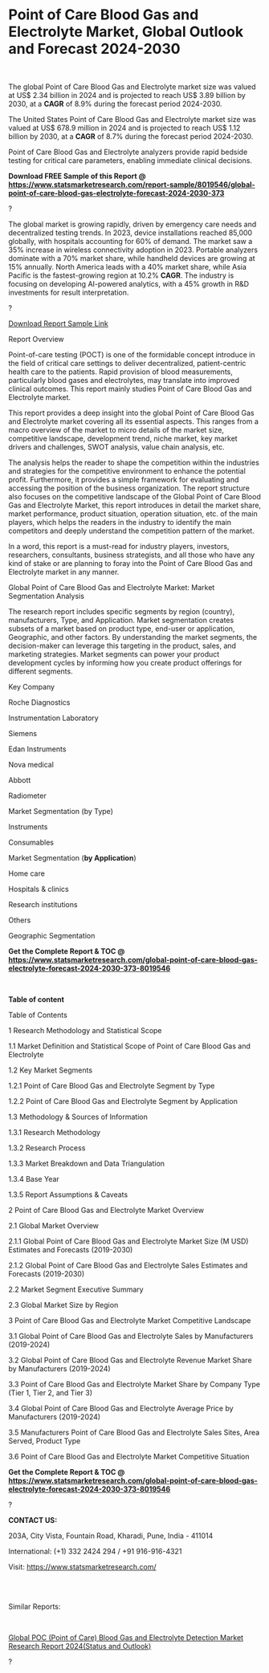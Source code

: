 <h1>Point of Care Blood Gas and Electrolyte Market, Global Outlook and Forecast 2024-2030</h1><br/><p>The global Point of Care Blood Gas and Electrolyte market size was valued at US$ 2.34 billion in 2024 and is projected to reach US$ 3.89 billion by 2030, at a <strong>CAGR</strong> of 8.9% during the forecast period 2024-2030.</p>
 
 
 
 <p>The United States Point of Care Blood Gas and Electrolyte market size was valued at US$ 678.9 million in 2024 and is projected to reach US$ 1.12 billion by 2030, at a <strong>CAGR</strong> of 8.7% during the forecast period 2024-2030.</p>
 
 
 
 <p>Point of Care Blood Gas and Electrolyte analyzers provide rapid bedside testing for critical care parameters, enabling immediate clinical decisions.</p>
 
 
 
 <div><b>Download FREE Sample of this Report @ <a href="https://www.statsmarketresearch.com/download-free-sample/8019546/global-point-of-care-blood-gas-electrolyte-forecast-2024-2030-373">https://www.statsmarketresearch.com/report-sample/8019546/global-point-of-care-blood-gas-electrolyte-forecast-2024-2030-373</a></b></div>
 
 
 
 <p>? </p>
 
 
 
 <p>The global market is growing rapidly, driven by emergency care needs and decentralized testing trends. In 2023, device installations reached 85,000 globally, with hospitals accounting for 60% of demand. The market saw a 35% increase in wireless connectivity adoption in 2023. Portable analyzers dominate with a 70% market share, while handheld devices are growing at 15% annually. North America leads with a 40% market share, while Asia Pacific is the fastest-growing region at 10.2% <strong>CAGR</strong>. The industry is focusing on developing AI-powered analytics, with a 45% growth in R&D investments for result interpretation.</p>
 
 
 
 <p>? </p>
 
 
 
 <p><a href="https://www.statsmarketresearch.com/download-free-sample/8019546/global-point-of-care-blood-gas-electrolyte-forecast-2024-2030-373">Download Report Sample Link</a></p>
 
 
 
 <p>Report Overview</p>
 
 
 
 <p>Point-of-care testing (POCT) is one of the formidable concept introduce in the field of critical care settings to deliver decentralized, patient-centric health care to the patients. Rapid provision of blood measurements, particularly blood gases and electrolytes, may translate into improved clinical outcomes. This report mainly studies Point of Care Blood Gas and Electrolyte market.</p>
 
 
 
 <p>This report provides a deep insight into the global Point of Care Blood Gas and Electrolyte market covering all its essential aspects. This ranges from a macro overview of the market to micro details of the market size, competitive landscape, development trend, niche market, key market drivers and challenges, SWOT analysis, value chain analysis, etc.</p>
 
 
 
 <p>The analysis helps the reader to shape the competition within the industries and strategies for the competitive environment to enhance the potential profit. Furthermore, it provides a simple framework for evaluating and accessing the position of the business organization. The report structure also focuses on the competitive landscape of the Global Point of Care Blood Gas and Electrolyte Market, this report introduces in detail the market share, market performance, product situation, operation situation, etc. of the main players, which helps the readers in the industry to identify the main competitors and deeply understand the competition pattern of the market.</p>
 
 
 
 <p>In a word, this report is a must-read for industry players, investors, researchers, consultants, business strategists, and all those who have any kind of stake or are planning to foray into the Point of Care Blood Gas and Electrolyte market in any manner.</p>
 
 
 
 <p>Global Point of Care Blood Gas and Electrolyte Market: Market Segmentation Analysis</p>
 
 
 
 <p>The research report includes specific segments by region (country), manufacturers, Type, and Application. Market segmentation creates subsets of a market based on product type, end-user or application, Geographic, and other factors. By understanding the market segments, the decision-maker can leverage this targeting in the product, sales, and marketing strategies. Market segments can power your product development cycles by informing how you create product offerings for different segments.</p>
 
 
 
 <p>Key Company</p>
 
 
 
 <p>Roche Diagnostics</p>
 
 
 
 <p>Instrumentation Laboratory</p>
 
 
 
 <p>Siemens</p>
 
 
 
 <p>Edan Instruments</p>
 
 
 
 <p>Nova medical</p>
 
 
 
 <p>Abbott</p>
 
 
 
 <p>Radiometer</p>
 
 
 
 <p>Market Segmentation (by Type)</p>
 
 
 
 <p>Instruments</p>
 
 
 
 <p>Consumables</p>
 
 
 
 <p>Market Segmentation (<strong>by Application</strong>)</p>
 
 
 
 <p>Home care</p>
 
 
 
 <p>Hospitals & clinics</p>
 
 
 
 <p>Research institutions</p>
 
 
 
 <p>Others</p>
 
 
 
 <p>Geographic Segmentation</p>
 
 
 
 <div><b>Get the Complete Report & TOC @ <a href="https://www.statsmarketresearch.com/global-point-of-care-blood-gas-electrolyte-forecast-2024-2030-373-8019546">https://www.statsmarketresearch.com/global-point-of-care-blood-gas-electrolyte-forecast-2024-2030-373-8019546</a></b></div>
 
 
 
 <p><br />
 
 <b>Table of content</b></p>
 
 
 
 <p>Table of Contents<br />
 
 1 Research Methodology and Statistical Scope<br />
 
 1.1 Market Definition and Statistical Scope of Point of Care Blood Gas and Electrolyte<br />
 
 1.2 Key Market Segments<br />
 
 1.2.1 Point of Care Blood Gas and Electrolyte Segment by Type<br />
 
 1.2.2 Point of Care Blood Gas and Electrolyte Segment by Application<br />
 
 1.3 Methodology & Sources of Information<br />
 
 1.3.1 Research Methodology<br />
 
 1.3.2 Research Process<br />
 
 1.3.3 Market Breakdown and Data Triangulation<br />
 
 1.3.4 Base Year<br />
 
 1.3.5 Report Assumptions & Caveats<br />
 
 2 Point of Care Blood Gas and Electrolyte Market Overview<br />
 
 2.1 Global Market Overview<br />
 
 2.1.1 Global Point of Care Blood Gas and Electrolyte Market Size (M USD) Estimates and Forecasts (2019-2030)<br />
 
 2.1.2 Global Point of Care Blood Gas and Electrolyte Sales Estimates and Forecasts (2019-2030)<br />
 
 2.2 Market Segment Executive Summary<br />
 
 2.3 Global Market Size by Region<br />
 
 3 Point of Care Blood Gas and Electrolyte Market Competitive Landscape<br />
 
 3.1 Global Point of Care Blood Gas and Electrolyte Sales by Manufacturers (2019-2024)<br />
 
 3.2 Global Point of Care Blood Gas and Electrolyte Revenue Market Share by Manufacturers (2019-2024)<br />
 
 3.3 Point of Care Blood Gas and Electrolyte Market Share by Company Type (Tier 1, Tier 2, and Tier 3)<br />
 
 3.4 Global Point of Care Blood Gas and Electrolyte Average Price by Manufacturers (2019-2024)<br />
 
 3.5 Manufacturers Point of Care Blood Gas and Electrolyte Sales Sites, Area Served, Product Type<br />
 
 3.6 Point of Care Blood Gas and Electrolyte Market Competitive Situation</p>
 
 
 
 <div><b>Get the Complete Report & TOC @ <a href="https://www.statsmarketresearch.com/global-point-of-care-blood-gas-electrolyte-forecast-2024-2030-373-8019546">https://www.statsmarketresearch.com/global-point-of-care-blood-gas-electrolyte-forecast-2024-2030-373-8019546</a></b></div>
 
 
 
 <p>? </p>
 
 
 
 <p><b>CONTACT US:</b><br />
 
 203A, City Vista, Fountain Road, Kharadi, Pune, India - 411014<br />
 
 International: (+1) 332 2424 294 / +91 916-916-4321<br />
 
 Visit: <a href="https://www.statsmarketresearch.com/">https://www.statsmarketresearch.com/</a><br />
 
 <br />
 
 <br />
 
 Similar Reports:<br />
 
 <br />
 
 <a href="https://www.statsmarketresearch.com/global-poc-blood-gas-electrolyte-detection-2024-940-7992626">Global POC (Point of Care) Blood Gas and Electrolyte Detection Market Research Report 2024(Status and Outlook)</a><br />
 
 ? </p>
